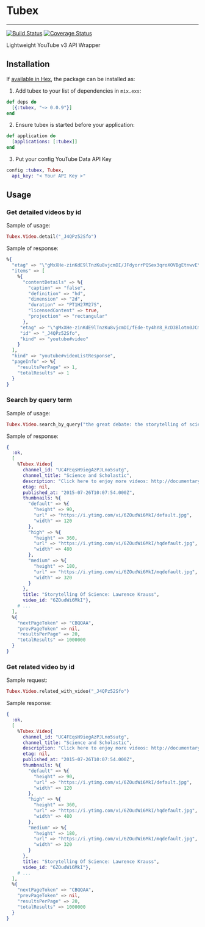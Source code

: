 # Tubex
---
[![Build Status](https://travis-ci.org/Rastopyr/tubex.svg?branch=master)](https://travis-ci.org/Rastopyr/tubex)
[![Coverage Status](https://coveralls.io/repos/github/Rastopyr/tubex/badge.svg?branch=master)](https://coveralls.io/github/Rastopyr/tubex?branch=master)

Lightweight YouTube v3 API Wrapper

## Installation

If [available in Hex](https://hex.pm/docs/publish), the package can be installed as:

1. Add tubex to your list of dependencies in `mix.exs`:

```elixir
def deps do
  [{:tubex, "~> 0.0.9"}]
end
```

2. Ensure tubex is started before your application:

```elixir
def application do
  [applications: [:tubex]]
end
```

  3. Put your config YouTube Data API Key

```elixir
config :tubex, Tubex,
  api_key: "< Your API Key >"
```

## Usage

### Get detailed videos by id

Sample of usage:
```elixir
Tubex.Video.detail("_J4QPz52Sfo")
```
Sample of response:
```elixir
%{
  "etag" => "\"gMxXHe-zinKdE9lTnzKu8vjcmDI/JFdyorrPQSex3qroXOVBgEtnwvE\"",
  "items" => [
    %{
      "contentDetails" => %{
        "caption" => "false",
        "definition" => "hd",
        "dimension" => "2d",
        "duration" => "PT1H27M27S",
        "licensedContent" => true,
        "projection" => "rectangular"
      },
     "etag" => "\"gMxXHe-zinKdE9lTnzKu8vjcmDI/fEde-ty4hY8_RcD3Blotm0JCmzM\"",
     "id" => "_J4QPz52Sfo",
     "kind" => "youtube#video"
    }
  ],
  "kind" => "youtube#videoListResponse",
  "pageInfo" => %{
    "resultsPerPage" => 1,
    "totalResults" => 1
  }
}
```

### Search by query term
Sample of usage:
```elixir
Tubex.Video.search_by_query("the great debate: the storytelling of science")
```

Sample of response:
```elixir
{
  :ok,
  [
    %Tubex.Video{
      channel_id: "UC4FEqsH9iegAzPJLno5sutg",
      channel_title: "Science and Scholastic",
      description: "Click here to enjoy more videos: http://documentary.googleusd.com Lawrence Krauss speaks at the ASU Origins Project: Storytelling Of Science talk which also ...",
      etag: nil,
      published_at: "2015-07-26T10:07:54.000Z",
      thumbnails: %{
        "default" => %{
          "height" => 90,
          "url" => "https://i.ytimg.com/vi/6ZOudWi6MkI/default.jpg",
          "width" => 120
        },
        "high" => %{
          "height" => 360,
          "url" => "https://i.ytimg.com/vi/6ZOudWi6MkI/hqdefault.jpg",
          "width" => 480
        },
        "medium" => %{
          "height" => 180,
          "url" => "https://i.ytimg.com/vi/6ZOudWi6MkI/mqdefault.jpg",
          "width" => 320
        }
      },
      title: "Storytelling Of Science: Lawrence Krauss",
      video_id: "6ZOudWi6MkI"},
    # ...
  ],
  %{
    "nextPageToken" => "CBQQAA",
    "prevPageToken" => nil,
    "resultsPerPage" => 20,
    "totalResults" => 1000000
  }
}
```

### Get related video by id
Sample request:
```elixir
Tubex.Video.related_with_video("_J4QPz52Sfo")
```

Sample response:
```elixir
{
  :ok,
  [
    %Tubex.Video{
      channel_id: "UC4FEqsH9iegAzPJLno5sutg",
      channel_title: "Science and Scholastic",
      description: "Click here to enjoy more videos: http://documentary.googleusd.com Lawrence Krauss speaks at the ASU Origins Project: Storytelling Of Science talk which also ...",
      etag: nil,
      published_at: "2015-07-26T10:07:54.000Z",
      thumbnails: %{
        "default" => %{
          "height" => 90,
          "url" => "https://i.ytimg.com/vi/6ZOudWi6MkI/default.jpg",
          "width" => 120
        },
        "high" => %{
          "height" => 360,
          "url" => "https://i.ytimg.com/vi/6ZOudWi6MkI/hqdefault.jpg",
          "width" => 480
        },
        "medium" => %{
          "height" => 180,
          "url" => "https://i.ytimg.com/vi/6ZOudWi6MkI/mqdefault.jpg",
          "width" => 320
        }
      },
      title: "Storytelling Of Science: Lawrence Krauss",
      video_id: "6ZOudWi6MkI"},
    # ...
  ],
  %{
    "nextPageToken" => "CBQQAA",
    "prevPageToken" => nil,
    "resultsPerPage" => 20,
    "totalResults" => 1000000
  }
}
```
